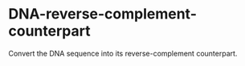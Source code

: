 # DNA-reverse-complement-counterpart
Convert the DNA sequence into its  reverse-complement counterpart.
